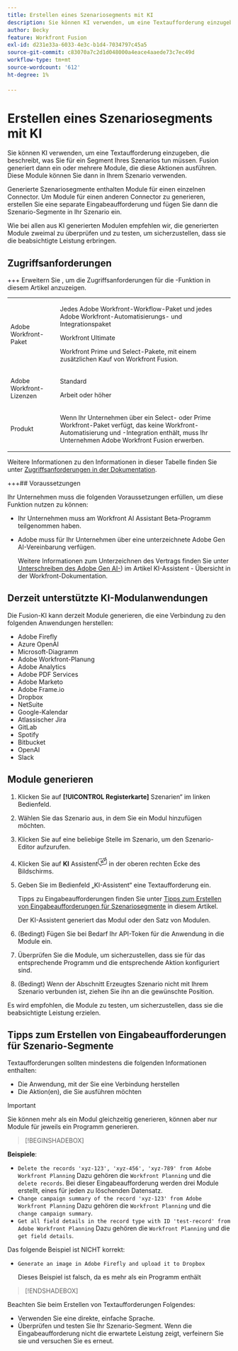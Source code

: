 ```yaml
---
title: Erstellen eines Szenariosegments mit KI
description: Sie können KI verwenden, um eine Textaufforderung einzugeben, die beschreibt, was Sie für ein Segment Ihres Szenarios tun müssen. Fusion generiert dann ein oder mehrere Module, die diese Aktionen ausführen. Diese Module können Sie dann in Ihrem Szenario verwenden.
author: Becky
feature: Workfront Fusion
exl-id: d231e33a-6033-4e3c-b1d4-7034797c45a5
source-git-commit: c83070a7c2d1d048000a4eace4aaede73c7ec49d
workflow-type: tm+mt
source-wordcount: '612'
ht-degree: 1%

---
```


# Erstellen eines Szenariosegments mit KI

<!--DO NOT DELETE - linked through CSH-->

<!--Check if this is in GA before repo goes live. If not, hide this article.-->

<!--Check if they need to have signed the rider and stuff-->

Sie können KI verwenden, um eine Textaufforderung einzugeben, die beschreibt, was Sie für ein Segment Ihres Szenarios tun müssen. Fusion generiert dann ein oder mehrere Module, die diese Aktionen ausführen. Diese Module können Sie dann in Ihrem Szenario verwenden.

Generierte Szenariosegmente enthalten Module für einen einzelnen Connector. Um Module für einen anderen Connector zu generieren, erstellen Sie eine separate Eingabeaufforderung und fügen Sie dann die Szenario-Segmente in Ihr Szenario ein.

Wie bei allen aus KI generierten Modulen empfehlen wir, die generierten Module zweimal zu überprüfen und zu testen, um sicherzustellen, dass sie die beabsichtigte Leistung erbringen.

## Zugriffsanforderungen

+++ Erweitern Sie , um die Zugriffsanforderungen für die -Funktion in diesem Artikel anzuzeigen.

<table style="table-layout:auto">
 <col> 
 <col> 
 <tbody> 
  <tr> 
   <td role="rowheader">Adobe Workfront-Paket</td> 
   <td> <p>Jedes Adobe Workfront-Workflow-Paket und jedes Adobe Workfront-Automatisierungs- und Integrationspaket</p><p>Workfront Ultimate</p><p>Workfront Prime und Select-Pakete, mit einem zusätzlichen Kauf von Workfront Fusion.</p> </td> 
  </tr> 
  <tr data-mc-conditions=""> 
   <td role="rowheader">Adobe Workfront-Lizenzen</td> 
   <td> <p>Standard</p><p>Arbeit oder höher</p> </td> 
  </tr> 
  <tr> 
   <td role="rowheader">Produkt</td> 
   <td>
   <p>Wenn Ihr Unternehmen über ein Select- oder Prime Workfront-Paket verfügt, das keine Workfront-Automatisierung und -Integration enthält, muss Ihr Unternehmen Adobe Workfront Fusion erwerben.</li></ul>
   </td> 
  </tr>
 </tbody> 
</table>

Weitere Informationen zu den Informationen in dieser Tabelle finden Sie unter [Zugriffsanforderungen in der Dokumentation](/help/workfront-fusion/references/licenses-and-roles/access-level-requirements-in-documentation.md).

+++## Voraussetzungen

Ihr Unternehmen muss die folgenden Voraussetzungen erfüllen, um diese Funktion nutzen zu können:

* Ihr Unternehmen muss am Workfront AI Assistant Beta-Programm teilgenommen haben.
* Adobe muss für Ihr Unternehmen über eine unterzeichnete Adobe Gen AI-Vereinbarung verfügen.

  Weitere Informationen zum Unterzeichnen des Vertrags finden Sie unter [Unterschreiben des Adobe Gen AI-](https://experienceleague.adobe.com/en/docs/workfront/using/basics/ai-assistant/ai-assistant-overview#sign-the-adobe-gen-ai-agreement)) im Artikel KI-Assistent - Übersicht in der Workfront-Dokumentation.

## Derzeit unterstützte KI-Modulanwendungen

Die Fusion-KI kann derzeit Module generieren, die eine Verbindung zu den folgenden Anwendungen herstellen:

* Adobe Firefly
* Azure OpenAI
* Microsoft-Diagramm
* Adobe Workfront-Planung
* Adobe Analytics
* Adobe PDF Services
* Adobe Marketo
* Adobe Frame.io
* Dropbox
* NetSuite
* Google-Kalendar
* Atlassischer Jira
* GitLab
* Spotify
* Bitbucket
* OpenAI
* Slack

## Module generieren

1. Klicken Sie auf **[!UICONTROL Registerkarte]** Szenarien“ im linken Bedienfeld.
1. Wählen Sie das Szenario aus, in dem Sie ein Modul hinzufügen möchten.
1. Klicken Sie auf eine beliebige Stelle im Szenario, um den Szenario-Editor aufzurufen.
1. Klicken Sie auf **KI** Assistent![&#x200B; Symbol KI-Assistent](assets/ai-assistant-icon.png) in der oberen rechten Ecke des Bildschirms.
1. Geben Sie im Bedienfeld „KI-Assistent“ eine Textaufforderung ein.

   Tipps zu Eingabeaufforderungen finden Sie unter [Tipps zum Erstellen von Eingabeaufforderungen für Szenariosegmente](#tips-for-creating-prompts-for-scenario-segments) in diesem Artikel.

   Der KI-Assistent generiert das Modul oder den Satz von Modulen.
1. (Bedingt) Fügen Sie bei Bedarf Ihr API-Token für die Anwendung in die Module ein.
1. Überprüfen Sie die Module, um sicherzustellen, dass sie für das entsprechende Programm und die entsprechende Aktion konfiguriert sind.
1. (Bedingt) Wenn der Abschnitt Erzeugtes Szenario nicht mit Ihrem Szenario verbunden ist, ziehen Sie ihn an die gewünschte Position.

Es wird empfohlen, die Module zu testen, um sicherzustellen, dass sie die beabsichtigte Leistung erzielen.

## Tipps zum Erstellen von Eingabeaufforderungen für Szenario-Segmente

Textaufforderungen sollten mindestens die folgenden Informationen enthalten:

* Die Anwendung, mit der Sie eine Verbindung herstellen
* Die Aktion(en), die Sie ausführen möchten

>[!IMPORTANT]
>
>Sie können mehr als ein Modul gleichzeitig generieren, können aber nur Module für jeweils ein Programm generieren.

>[!BEGINSHADEBOX]

**Beispiele**:

* `Delete the records 'xyz-123', 'xyz-456', 'xyz-789' from Adobe Workfront Planning`
Dazu gehören die `Workfront Planning` und die `delete records`. Bei dieser Eingabeaufforderung werden drei Module erstellt, eines für jeden zu löschenden Datensatz.
* `Change campaign summary of the record 'xyz-123' from Adobe Workfront Planning`
Dazu gehören die `Workfront Planning` und die `change campaign summary`.
* `Get all field details in the record type with ID 'test-record' from Adobe Workfront Planning`
Dazu gehören die `Workfront Planning` und die `get field details`.

Das folgende Beispiel ist NICHT korrekt:

* `Generate an image in Adobe Firefly and upload it to Dropbox`

  Dieses Beispiel ist falsch, da es mehr als ein Programm enthält

>[!ENDSHADEBOX]

Beachten Sie beim Erstellen von Textaufforderungen Folgendes:

* Verwenden Sie eine direkte, einfache Sprache.
* Überprüfen und testen Sie Ihr Szenario-Segment. Wenn die Eingabeaufforderung nicht die erwartete Leistung zeigt, verfeinern Sie sie und versuchen Sie es erneut.
